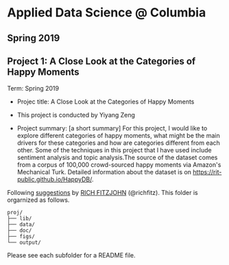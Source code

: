 ﻿# Applied Data Science @ Columbia
## Spring 2019
## Project 1: A Close Look at the Categories of Happy Moments

Term: Spring 2019

+ Projec title: A Close Look at the Categories of Happy Moments
+ This project is conducted by Yiyang Zeng

+ Project summary: [a short summary] For this project, I would like to explore different categories of happy moments, what might be the main drivers for these categories and how are categories different from each other. Some of the techniques in this project that I have used include sentiment analysis and topic analysis.The source of the dataset comes from a corpus of 100,000 crowd-sourced happy moments via Amazon's Mechanical Turk. Detailed information about the dataset is on https://rit-public.github.io/HappyDB/.

Following [suggestions](http://nicercode.github.io/blog/2013-04-05-projects/) by [RICH FITZJOHN](http://nicercode.github.io/about/#Team) (@richfitz). This folder is orgarnized as follows.

```
proj/
├── lib/
├── data/
├── doc/
├── figs/
└── output/
```

Please see each subfolder for a README file.
